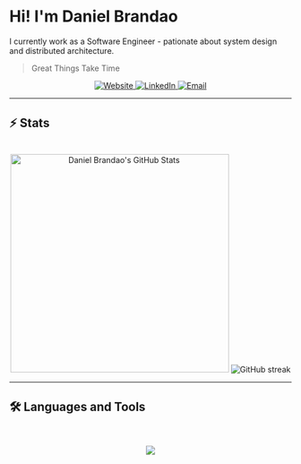 # Hi! I'm Daniel Brandao

I currently work as a Software Engineer - pationate about system design and distributed architecture.

> Great Things Take Time

<p align="center">
  <a href="https://dbrandao.com">
    <img src="https://img.shields.io/badge/Website-000000?style=for-the-badge&logo=githubpages&logoColor=white" alt="Website" />
  </a>
  <a href="https://www.linkedin.com/in/dsbrandao">
    <img src="https://img.shields.io/badge/LinkedIn-0A66C2?style=for-the-badge&logo=linkedin&logoColor=white" alt="LinkedIn" />
  </a>
  <a href="mailto:daniel@dbrandao.com">
    <img src="https://img.shields.io/badge/Email-D14836?style=for-the-badge&logo=gmail&logoColor=white" alt="Email" />
  </a>
</p>

---

## ⚡️ Stats

<br>

<div align=center>
  <img width=390 src="https://github-readme-stats.vercel.app/api?username=ds-brandao&theme=transparent&count_private=true&show_icons=true&rank_icon=github&locale=en" alt="Daniel Brandao's GitHub Stats" />
 <img src="https://streak-stats.demolab.com?user=ds-brandao&theme=tokyonight" alt="GitHub streak">
</div>

<hr>

## 🛠️ Languages and Tools
<p align="center">

<br>
<p align="center">
  <img src="https://skillicons.dev/icons?i=python,docker,ansible,azure,go,aws,gcp,postman,powershell" />
</p>
</p>
